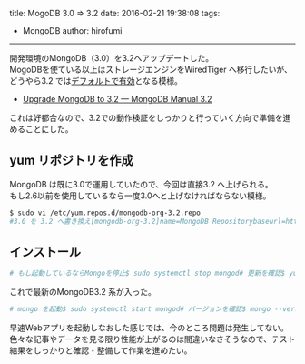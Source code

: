 title: MogoDB 3.0 => 3.2
date: 2016-02-21 19:38:08
tags:
- MongoDB
author: hirofumi

---
開発環境のMongoDB（3.0）を3.2へアップデートした。  
MogoDBを使ている以上はストレージエンジンをWiredTiger へ移行したいが、どうやら3.2 では[デフォルトで有効](https://docs.mongodb.org/manual/release-notes/3.2-compatibility/#default-storage-engine-change)となる模様。

-   [Upgrade MongoDB to 3.2 — MongoDB Manual 3.2](https://docs.mongodb.org/manual/release-notes/3.2-upgrade/)

これは好都合なので、3.2での動作検証をしっかりと行っていく方向で準備を進めることにした。

## yum リポジトリを作成

MongoDB は既に3.0で運用していたので、今回は直接3.2 へ上げられる。  
もし2.6以前を使用しているなら一度3.0へと上げなければならない模様。

```bash
$ sudo vi /etc/yum.repos.d/mongodb-org-3.2.repo
#3.0 を 3.2 へ書き換え[mongodb-org-3.2]name=MongoDB Repositorybaseurl=https://repo.mongodb.org/yum/redhat/$releasever/mongodb-org/3.2/x86_64/gpgcheck=0enabled=1
```

## インストール

```bash
# もし起動しているならMongoを停止$ sudo systemctl stop mongod# 更新を確認$ yum check-updatemongodb-org.x86_64                   3.2.3-1.el7                 Mongodb-org-3.2mongodb-org-mongos.x86_64            3.2.3-1.el7                 Mongodb-org-3.2mongodb-org-server.x86_64            3.2.3-1.el7                 Mongodb-org-3.2mongodb-org-shell.x86_64             3.2.3-1.el7                 Mongodb-org-3.2mongodb-org-tools.x86_64             3.2.3-1.el7                 Mongodb-org-3.2# 実行$ sudo yum update
```

これで最新のMongoDB3.2 系が入った。

```bash
# mongo を起動$ sudo systemctl start mongod# バージョンを確認$ mongo --versionMongoDB shell version: 3.2.3
```

早速Webアプリを起動しなおした感じでは、今のところ問題は発生してない。  
色々な記事やデータを見る限り性能が上がるのは間違いなさそうなので、テスト結果をしっかりと確認・整備して作業を進めたい。